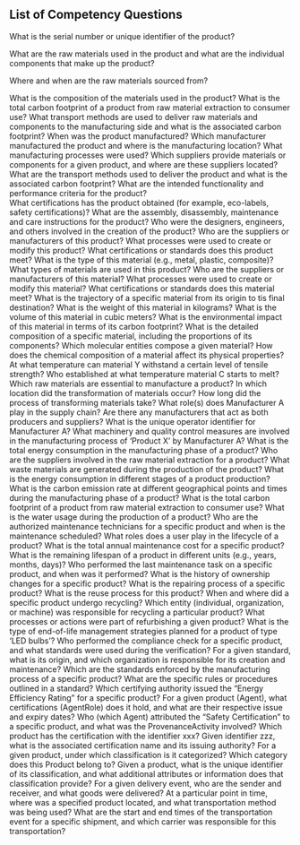 ## List of Competency Questions

What is the serial number or unique identifier of the product?

What are the raw materials used in the product and what are the individual components that make up the product?

Where and when are the raw materials sourced from?

What is the composition of the materials used in the product?
What is the total carbon footprint of a product from raw material extraction to consumer use?
What transport methods are used to deliver raw materials and components to the manufacturing side and what is the associated carbon footprint?
When was the product manufactured?
Which manufacturer manufactured the product and where is the manufacturing location?
What manufacturing processes were used?
Which suppliers provide materials or components for a given product, and where are these suppliers located?
What are the transport methods used to deliver the product and what is the associated carbon footprint?
What are the intended functionality and performance criteria for the product?  
What certifications has the product obtained (for example, eco-labels, safety certifications)?
What are the assembly, disassembly, maintenance and care instructions for the product?
Who were the designers, engineers, and others involved in the creation of the product?
Who are the suppliers or manufacturers of this product?
What processes were used to create or modify this product?
What certifications or standards does this product meet?
What is the type of this material (e.g., metal, plastic, composite)? 
What types of materials are used in this product? 
Who are the suppliers or manufacturers of this material?
What processes were used to create or modify this material?
What certifications or standards does this material meet?
What is the trajectory of a specific material from its origin to tis final destination?
What is the weight of this material in kilograms?
What is the volume of this material in cubic meters?
What is the environmental impact of this material in terms of its carbon footprint?
What is the detailed composition of a specific material, including the proportions of its components?
Which molecular entities compose a given material?
How does the chemical composition of a material affect its physical properties?
At what temperature can material Y withstand a certain level of tensile strength?
Who established at what temperature material C starts to melt?
Which raw materials are essential to manufacture a product?
In which location did the transformation of materials occur?
How long did the process of transforming materials take?
What role(s) does Manufacturer A play in the supply chain? 
Are there any manufacturers that act as both producers and suppliers?
What is the unique operator identifier for Manufacturer A?
What machinery and quality control measures are involved in the manufacturing process of ‘Product X’ by Manufacturer A?
What is the total energy consumption in the manufacturing phase of a product?
Who are the suppliers involved in the raw material extraction for a product?
What waste materials are generated during the production of the product?
What is the energy consumption in different stages of a product production?
What is the carbon emission rate at different geographical points and times during the manufacturing phase of a product?
What is the total carbon footprint of a product from raw material extraction to consumer use?
What is the water usage during the production of a product?
Who are the authorized maintenance technicians for a specific product and when is the maintenance scheduled?
What roles does a user play in the lifecycle of a product? 
What is the total annual maintenance cost for a specific product?
What is the remaining lifespan of a product in different units (e.g., years, months, days)? 
Who performed the last maintenance task on a specific product, and when was it performed?
What is the history of ownership changes for a specific product?
What is the repairing process of a specific product?
What is the reuse process for this product?
When and where did a specific product undergo recycling?
Which entity (individual, organization, or machine) was responsible for recycling a particular product?
What processes or actions were part of refurbishing a given product?
What is the type of end-of-life management strategies planned for a product of type ‘LED bulbs’?
Who performed the compliance check for a specific product, and what standards were used during the verification?
For a given standard, what is its origin, and which organization is responsible for its creation and maintenance?
Which are the standards enforced by the manufacturing process of a specific product?
What are the specific rules or procedures outlined in a standard?
Which certifying authority issued the “Energy Efficiency Rating” for a specific product?
For a given product (Agent), what certifications (AgentRole) does it hold, and what are their respective issue and expiry dates?
Who (which Agent) attributed the “Safety Certification” to a specific product, and what was the ProvenanceActivity involved?
Which product has the certification with the identifier xxx?
Given identifier zzz, what is the associated certification name and its issuing authority?
For a given product, under which classification is it categorized? 
Which category does this Product belong to?
Given a product, what is the unique identifier of its classification, and what additional attributes or information does that classification provide?
For a given delivery event, who are the sender and receiver, and what goods were delivered?
At a particular point in time, where was a specified product located, and what transportation method was being used?
What are the start and end times of the transportation event for a specific shipment, and which carrier was responsible for this transportation?
